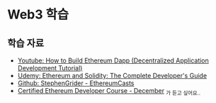 # Web3 학습

## 학습 자료
- [Youtube: How to Build Ethereum Dapp (Decentralized Application Development Tutorial)](https://www.youtube.com/watch?v=3681ZYbDSSk&feature=youtu.be)
- [Udemy: Ethereum and Solidity: The Complete Developer's Guide](https://www.udemy.com/ethereum-and-solidity-the-complete-developers-guide/learn/v4/content)
- [Github: StephenGrider - EthereumCasts](https://github.com/StephenGrider/EthereumCasts)
- [Certified Ethereum Developer Course - December](https://academy.b9lab.com/courses/course-v1:B9lab+ETH-31+2018-12/about) <sub>가 듣고 싶어요..</sub>

<!-- ETH 떡상 가즈아 -->
